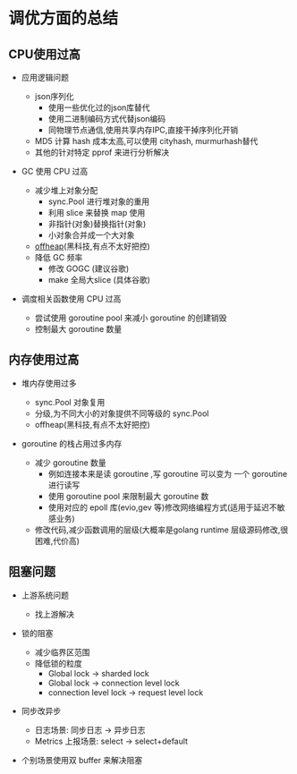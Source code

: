 # 调优方面的总结

## CPU使用过高

* 应用逻辑问题
  * json序列化
    * 使用一些优化过的json库替代
    * 使用二进制编码方式代替json编码
    * 同物理节点通信,使用共享内存IPC,直接干掉序列化开销
  * MD5 计算 hash 成本太高,可以使用 cityhash, murmurhash替代 
  * 其他的针对特定 pprof 来进行分析解决

* GC 使用 CPU 过高
  * 减少堆上对象分配
    * sync.Pool 进行堆对象的重用
    * 利用 slice 来替换 map 使用
    * 非指针(对象)替换指针(对象)
    * 小对象合并成一个大对象
  * [offheap](https://github.com/glycerine/offheap)(黑科技,有点不太好把控)
  * 降低 GC 频率
    * 修改 GOGC (建议谷歌)
    * make 全局大slice (具体谷歌)

* 调度相关函数使用 CPU 过高
  * 尝试使用 goroutine pool 来减小 goroutine 的创建销毁
  * 控制最大 goroutine 数量

## 内存使用过高

* 堆内存使用过多
  * sync.Pool 对象复用 
  * 分级,为不同大小的对象提供不同等级的 sync.Pool
  * offheap(黑科技,有点不太好把控)

* goroutine 的栈占用过多内存
  * 减少 goroutine 数量
    * 例如连接本来是读 goroutine ,写 goroutine 可以变为 一个 goroutine 进行读写
    * 使用 goroutine pool 来限制最大 goroutine 数
    * 使用对应的 epoll 库(evio,gev 等)修改网络编程方式(适用于延迟不敏感业务) 
  * 修改代码,减少函数调用的层级(大概率是golang runtime 层级源码修改,很困难,代价高)

## 阻塞问题

* 上游系统问题
  * 找上游解决

* 锁的阻塞
  * 减少临界区范围
  * 降低锁的粒度
    * Global lock -> sharded lock
    * Global lock -> connection level lock
    * connection level lock -> request level lock
* 同步改异步
  * 日志场景: 同步日志 -> 异步日志
  * Metrics 上报场景: select -> select+default

* 个别场景使用双 buffer 来解决阻塞
